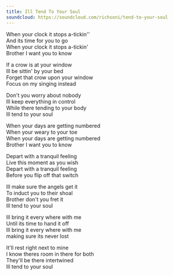 ```yaml
---
title: Ill Tend To Your Soul
soundcloud: https://soundcloud.com/richsoni/tend-to-your-soul
---
```


When your clock it stops a-tickin''  
And its time for you to go  
When your clock it stops a-tickin'  
Brother I want you to know  

If a crow is at your window  
Ill be sittin' by your bed  
Forget that crow upon your window  
Focus on my singing instead  

Don't you worry about nobody  
Ill keep everything in control  
While there tending to your body  
Ill tend to your soul  

When your days are getting numbered  
When your weary to your toe  
When your days are getting numbered  
Brother I want you to know  

Depart with a tranquil feeling  
Live this moment as you wish  
Depart with a tranquil feeling  
Before you flip off that switch  


Ill make sure the angels get it  
To induct you to their shoal  
Brother don't you fret it  
Ill tend to your soul  

Ill bring it every where with me  
Until its time to hand it off  
Ill bring it every where with me  
making sure its never lost  

It'll rest right next to mine  
I know theres room in there for both  
They'll be there intertwined  
Ill tend to your soul  
